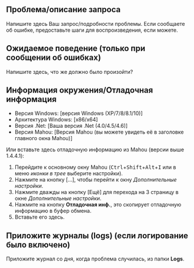 ## Проблема/описание запроса

Напишите здесь Ваш запрос/подробности проблемы.
Если сообщаете об ошибке, предоставьте шаги для воспроизведения, если можете.

## Ожидаемое поведение (только при сообщении об ошибках)

Напишите здесь, что же должно было произойти?

## Информация окружения/Отладочная информация

- Версия Windows: [версия Windows (XP/7/8/8.1/10)]
- Архитектура Windows: [x86/x64]
- Версия .Net: [Ваша версия .Net (4.0/4.5/4.6)]
- Версия Mahou: [Версия Mahou (вы можете увидеть её в заголовке главного окна Mahou)]

Или вставьте здесь отладочную информацию из Mahou (версии выше 1.4.4.1):

1. Перейдите к основному окну Mahou (<KBD>Ctrl</KBD>+<KBD>Shift</KBD>+<KBD>Alt</KBD>+<KBD>I</KBD> или в меню *иконки в трее* выберите настройки).
2. Нажмите на кнопку [...], чтобы перейти к окну *Дополнительные настройки*.
3. Нажмите дважды на кнопку [Ещё] для перехода на 3 страницу в окне *Дополнительные настройки*.
4. Нажмите на кнопку **Отладочная инф.**, это скопирует отладочную информацию в буфер обмена.
5. Вставьте его здесь.

## Приложите журналы (logs) (если логирование было включено)

Приложите журнал со дня, когда проблема случилась, из папки **Logs**.
